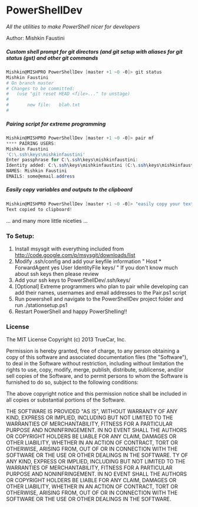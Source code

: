 # PowerShellDev
*All the utilities to make PowerShell nicer for developers*

Author: Mishkin Faustini

##### Custom shell prompt for git directors (and git setup with aliases for git status (gst) and other git commands
```powershell
Mishkin@MISHPRO PowerShellDev [master +1 ~0 -0]> git status
Mishkin Faustini
# On branch master
# Changes to be committed:
#   (use "git reset HEAD <file>..." to unstage)
#
#       new file:   blah.txt
#
```

##### Pairing script for extreme programming
```powershell
Mishkin@MISHPRO PowerShellDev [master +1 ~0 -0]> pair mf
**** PAIRING USERS:
Mishkin Faustini
'C:\.ssh\keys\mishkinfaustini'
Enter passphrase for C:\.ssh\keys\mishkinfaustini:
Identity added: C:\.ssh\keys\mishkinfaustini (C:\.ssh\keys\mishkinfaustini)
NAMES: Mishkin Faustini
EMAILS: some@email.address
```

##### Easily copy variables and outputs to the clipboard
```powershell
Mishkin@MISHPRO PowerShellDev [master +1 ~0 -0]> "easily copy your text to the clipboard" | out-clipboard
Text copied to clipboard!
```

... and many more little niceties ...

### To Setup:
1. Install msysgit with everything included from http://code.google.com/p/msysgit/downloads/list
2. Modify .ssh/config and add your keyfile information
    "
	Host *
	    ForwardAgent yes
	    User <username>
	    IdentityFile keys/<yourkeyfile>
    "
    If you don't know much about ssh keys then please review
3. Add your ssh keys to PowerShellDev/.ssh/keys/
4. [Optional] Extreme programmers who plan to pair while developing can add their names, usernames and email addresses to the Pair.ps1 script
5. Run powershell and navigate to the PowerShellDev project folder and run ./stationsetup.ps1
6. Restart PowerShell and happy PowerShelling!! 

### License
The MIT License Copyright (c) 2013 TrueCar, Inc.

Permission is hereby granted, free of charge, to any person obtaining a copy of this software and associated documentation files (the "Software"), to deal in the Software without restriction, including without limitation the rights to use, copy, modify, merge, publish, distribute, sublicense, and/or sell copies of the Software, and to permit persons to whom the Software is furnished to do so, subject to the following conditions:

The above copyright notice and this permission notice shall be included in all copies or substantial portions of the Software.

THE SOFTWARE IS PROVIDED "AS IS", WITHOUT WARRANTY OF ANY KIND, EXPRESS OR IMPLIED, INCLUDING BUT NOT LIMITED TO THE WARRANTIES OF MERCHANTABILITY, FITNESS FOR A PARTICULAR PURPOSE AND NONINFRINGEMENT. IN NO EVENT SHALL THE AUTHORS OR COPYRIGHT HOLDERS BE LIABLE FOR ANY CLAIM, DAMAGES OR OTHER LIABILITY, WHETHER IN AN ACTION OF CONTRACT, TORT OR OTHERWISE, ARISING FROM, OUT OF OR IN CONNECTION WITH THE SOFTWARE OR THE USE OR OTHER DEALINGS IN THE SOFTWARE. TY OF ANY KIND, EXPRESS OR IMPLIED, INCLUDING BUT NOT LIMITED TO THE WARRANTIES OF MERCHANTABILITY, FITNESS FOR A PARTICULAR PURPOSE AND NONINFRINGEMENT. IN NO EVENT SHALL THE AUTHORS OR COPYRIGHT HOLDERS BE LIABLE FOR ANY CLAIM, DAMAGES OR OTHER LIABILITY, WHETHER IN AN ACTION OF CONTRACT, TORT OR OTHERWISE, ARISING FROM, OUT OF OR IN CONNECTION WITH THE SOFTWARE OR THE USE OR OTHER DEALINGS IN THE SOFTWARE.
